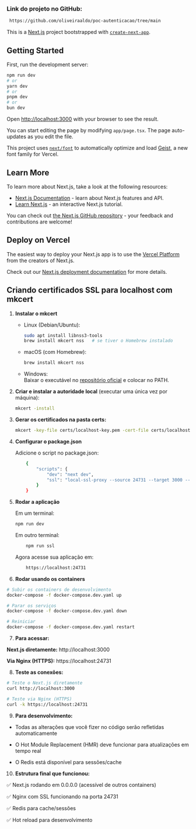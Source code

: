 
### Link do projeto no GitHub:
```html
 https://github.com/oliveiraaldo/poc-autenticacao/tree/main
 ```


This is a [Next.js](https://nextjs.org) project bootstrapped with [`create-next-app`](https://nextjs.org/docs/app/api-reference/cli/create-next-app).

## Getting Started

First, run the development server:

```bash
npm run dev
# or
yarn dev
# or
pnpm dev
# or
bun dev
```

Open [http://localhost:3000](http://localhost:3000) with your browser to see the result.

You can start editing the page by modifying `app/page.tsx`. The page auto-updates as you edit the file.

This project uses [`next/font`](https://nextjs.org/docs/app/building-your-application/optimizing/fonts) to automatically optimize and load [Geist](https://vercel.com/font), a new font family for Vercel.

## Learn More

To learn more about Next.js, take a look at the following resources:

- [Next.js Documentation](https://nextjs.org/docs) - learn about Next.js features and API.
- [Learn Next.js](https://nextjs.org/learn) - an interactive Next.js tutorial.

You can check out [the Next.js GitHub repository](https://github.com/vercel/next.js) - your feedback and contributions are welcome!

## Deploy on Vercel

The easiest way to deploy your Next.js app is to use the [Vercel Platform](https://vercel.com/new?utm_medium=default-template&filter=next.js&utm_source=create-next-app&utm_campaign=create-next-app-readme) from the creators of Next.js.

Check out our [Next.js deployment documentation](https://nextjs.org/docs/app/building-your-application/deploying) for more details.

## Criando certificados SSL para localhost com mkcert

1. **Instalar o mkcert**  
   - Linux (Debian/Ubuntu):
     ```bash
     sudo apt install libnss3-tools
     brew install mkcert nss   # se tiver o Homebrew instalado
     ```
   - macOS (com Homebrew):
     ```bash
     brew install mkcert nss
     ```
   - Windows:  
     Baixar o executável no [repositório oficial](https://github.com/FiloSottile/mkcert/releases) e colocar no PATH.

2. **Criar e instalar a autoridade local** (executar uma única vez por máquina):
   ```bash
   mkcert -install
   ```

3. **Gerar os certificados na pasta certs:**
    ```bash
    mkcert -key-file certs/localhost-key.pem -cert-file certs/localhost.pem localhost 127.0.0.1 ::1   
    ``` 
    
4. **Configurar o package.json**

   Adicione o script no package.json:
    ```bash
        {
            "scripts": {
                "dev": "next dev",
                "ssl": "local-ssl-proxy --source 24731 --target 3000 --cert certs/localhost.pem --key certs/localhost-key.pem"
            }
        }
    ```    

5. **Rodar a aplicação**
    
    Em um terminal:
    ```bash
    npm run dev
    ```        

    Em outro terminal:
    ```bash
        npm run ssl
    ```    

    Agora acesse sua aplicação em:
    ```bash
        https://localhost:24731
    ```    

6. **Rodar usando os containers**

```bash
# Subir os containers de desenvolvimento
docker-compose -f docker-compose.dev.yaml up

# Parar os serviços
docker-compose -f docker-compose.dev.yaml down

# Reiniciar
docker-compose -f docker-compose.dev.yaml restart

```

7. **Para acessar:**

__Next.js diretamente:__ http://localhost:3000

__Via Nginx (HTTPS):__ https://localhost:24731

8.  **Teste as conexões:**

```bash
# Teste o Next.js diretamente
curl http://localhost:3000

# Teste via Nginx (HTTPS)
curl -k https://localhost:24731
```

9. **Para desenvolvimento:**

* Todas as alterações que você fizer no código serão refletidas automaticamente

* O Hot Module Replacement (HMR) deve funcionar para atualizações em tempo real

* O Redis está disponível para sessões/cache

10. **Estrutura final que funcionou:**

✅ Next.js rodando em 0.0.0.0 (acessível de outros containers)

✅ Nginx com SSL funcionando na porta 24731

✅ Redis para cache/sessões

✅ Hot reload para desenvolvimento